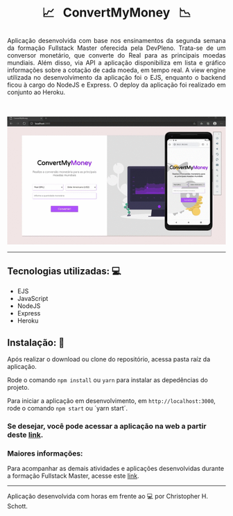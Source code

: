 # <p align="center"> :chart_with_upwards_trend: &nbsp; ConvertMyMoney &nbsp; :chart_with_downwards_trend: </p>

<p align="justify">
Aplicação desenvolvida com base nos ensinamentos da segunda semana da formação Fullstack Master oferecida pela DevPleno. Trata-se de um conversor monetário, que converte do Real para as principais moedas mundiais. Além disso, via API a aplicação disponibiliza em lista e gráfico informações sobre a cotação de cada moeda, em tempo real.
A view engine utilizada no desenvolvimento da aplicação foi o EJS, enquanto o backend ficou à cargo do NodeJS e Express. O deploy da aplicação foi realizado em conjunto ao Heroku.
</p> <br /><br />

<div align="center">
  <img src="https://github.com/ChristopherHauschild/convert-my-money/blob/master/CMM.gif?raw=true" width="900px" />
</div>

<hr>

## Tecnologias utilizadas: :computer:

<ul>
  <li>EJS</li>
  <li>JavaScript</li>
  <li>NodeJS</li>
  <li>Express</li>
  <li>Heroku</li>
</ul>

## Instalação: :rocket:

Após realizar o download ou clone do repositório, acessa pasta raíz da aplicação.

Rode o comando `npm install` ou `yarn` para instalar as depedências do projeto.

Para iniciar a aplicação em desenvolvimento, em `http://localhost:3000`, rode o comando `npm start` ou ´yarn start´.

### Se desejar, você pode acessar a aplicação na web a partir deste <a href='https://arcane-shore-40771.herokuapp.com/'>link</a>.

### Maiores informações:

Para acompanhar as demais atividades e aplicações desenvolvidas durante a formação Fullstack Master, acesse este <a href='https://github.com/ChristopherHauschild/fullstack-master'>link</a>.

<hr>

Aplicação desenvolvida com horas em frente ao :computer: por Christopher H. Schott.
